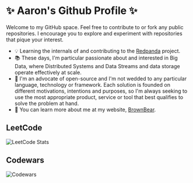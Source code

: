 # ✨ Aaron's Github Profile ✨

Welcome to my GitHub space. Feel free to contribute to or fork any public repositories.
I encourage you to explore and experiment with repositories that pique your interest.

- 💡 Learning the internals of and contributing to the [Redpanda](https://github.com/redpanda-data/redpanda) project.
- 📚 These days, I'm particular passionate about and interested in Big Data, where Distributed Systems and Data Streams and data storage operate effectively at scale.
- 👯 I'm an advocate of open-source and I'm not wedded to any particular language, technology or framework. Each solution is founded on different motivations, intentions and purposes, so I'm always seeking to use the most appropriate product, service or tool that best qualifies to solve the problem at hand.
- 🌱 You can learn more about me at my website, [BrownBear](https://brown-bear.io/).

## LeetCode

![LeetCode Stats](https://leetcard.jacoblin.cool/aaroncclloyd?theme=light&font=Maven%20Pro&ext=contest)

## Codewars

![Codewars](https://github.r2v.ch/codewars?user=AaronCCLloyd&name=true&top_languages=true&theme=light)
